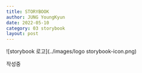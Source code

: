 ```yaml
---
title: STORYBOOK
author: JUNG YoungKyun
date: 2022-05-10
category: 03 storybook
layout: post
---
```


![storybook 로고](../images/logo storybook-icon.png)

작성중